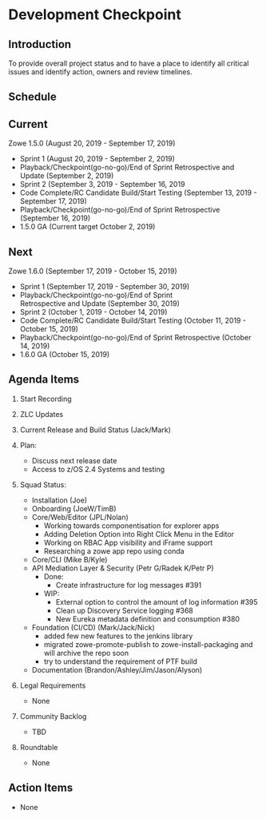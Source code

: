 # Development Checkpoint

Introduction
------------
To provide overall project status and to have a place to identify all critical issues and identify action, owners and review timelines.

Schedule
--------

Current
-------

Zowe 1.5.0 (August 20, 2019 - September 17, 2019)
- Sprint 1 (August 20, 2019 - September 2, 2019)
- Playback/Checkpoint(go-no-go)/End of Sprint Retrospective and Update (September 2, 2019)
- Sprint 2 (September 3, 2019 - September 16, 2019
- Code Complete/RC Candidate Build/Start Testing (September 13, 2019 - September 17, 2019)
- Playback/Checkpoint(go-no-go)/End of Sprint Retrospective (September 16, 2019)
- 1.5.0 GA (Current target October 2, 2019)

Next
----

Zowe 1.6.0 (September 17, 2019 - October 15, 2019)
- Sprint 1 (September 17, 2019 - September 30, 2019)
- Playback/Checkpoint(go-no-go)/End of Sprint Retrospective and Update (September 30, 2019)
- Sprint 2 (October 1, 2019 - October 14, 2019)
- Code Complete/RC Candidate Build/Start Testing (October 11, 2019 - October 15, 2019)
- Playback/Checkpoint(go-no-go)/End of Sprint Retrospective (October 14, 2019)
- 1.6.0 GA (October 15, 2019)

Agenda Items
------------
1. Start Recording
2. ZLC Updates
3. Current Release and Build Status (Jack/Mark)
4. Plan:
    - Discuss next release date
    - Access to z/OS 2.4 Systems and testing
5. Squad Status:
    - Installation (Joe)
    - Onboarding (JoeW/TimB)
    - Core/Web/Editor (JPL/Nolan)
        - Working towards componentisation for explorer apps
        - Adding Deletion Option into Right Click Menu in the Editor
        - Working on RBAC App visibility and iFrame support 
        - Researching a zowe app repo using conda
    - Core/CLI (Mike B/Kyle)
    - API Mediation Layer & Security (Petr G/Radek K/Petr P)
      - Done:
        - Create infrastructure for log messages #391
      - WIP:        
        - External option to control the amount of log information #395              
        - Clean up Discovery Service logging #368      
        - New Eureka metadata definition and consumption #380    
    - Foundation (CI/CD) (Mark/Jack/Nick)
      - added few new features to the jenkins library
      - migrated zowe-promote-publish to zowe-install-packaging and will archive the repo soon
      - try to understand the requirement of PTF build
    - Documentation (Brandon/Ashley/Jim/Jason/Alyson)

6. Legal Requirements
    - None

7. Community Backlog
    - TBD
8. Roundtable
    - None

Action Items
------------
- None
